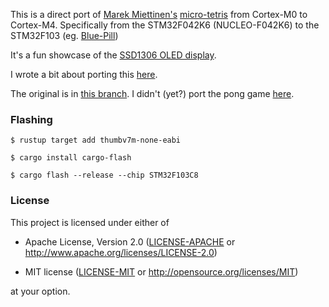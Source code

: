 
This is a direct port of [Marek Miettinen's](https://github.com/marikka) 
[micro-tetris](http://marekmiettinen.fi/micropong/index.html) from Cortex-M0 to Cortex-M4. Specifically from the STM32F042K6 (NUCLEO-F042K6) to the STM32F103 (eg. [Blue-Pill](https://github.com/WeActTC/BluePill-Plus))

It's a fun showcase of the [SSD1306 OLED display](https://crates.io/crates/ssd1306).

I wrote a bit about porting this [here](https://proto.typi.ca/rust-porting-chips/).

The original is in [this branch](https://github.com/marikka/micropong/tree/tetris). I didn't (yet?) port the pong game [here](https://github.com/marikka/micropong).

### Flashing

`$ rustup target add thumbv7m-none-eabi`

`$ cargo install cargo-flash`

`$ cargo flash --release --chip STM32F103C8`

### License

This project is licensed under either of

- Apache License, Version 2.0 ([LICENSE-APACHE](LICENSE-APACHE) or
  http://www.apache.org/licenses/LICENSE-2.0)

- MIT license ([LICENSE-MIT](LICENSE-MIT) or http://opensource.org/licenses/MIT)

at your option.
